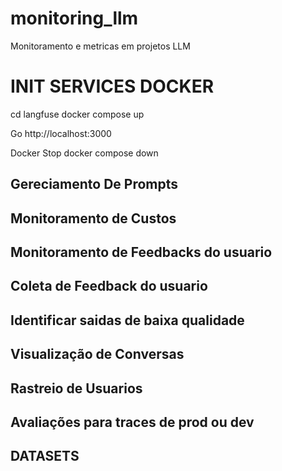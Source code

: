 # monitoring_llm
Monitoramento e metricas em projetos LLM

# INIT SERVICES DOCKER
cd langfuse
docker compose up

Go
http://localhost:3000

Docker Stop
docker compose down

## Gereciamento De Prompts
## Monitoramento de Custos
## Monitoramento de Feedbacks do usuario
## Coleta de Feedback do usuario 
## Identificar saidas de baixa qualidade
## Visualização de Conversas
## Rastreio de Usuarios
## Avaliações para traces de prod ou dev
## DATASETS
